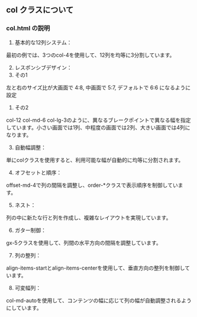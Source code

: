 ## col クラスについて

### col.html の説明
1. 基本的な12列システム：

最初の例では、3つのcol-4を使用して、12列を均等に3分割しています。

2. レスポンシブデザイン：
  0. その1

  左と右のサイズ比が大画面で 4:8, 中画面で 5:7, デフォルトで 6:6 になるように設定
  
  1. その2

  col-12 col-md-6 col-lg-3のように、異なるブレークポイントで異なる幅を指定しています。小さい画面では1列、中程度の画面では2列、大きい画面では4列になります。

3. 自動幅調整：

単にcolクラスを使用すると、利用可能な幅が自動的に均等に分割されます。

4. オフセットと順序：

offset-md-4で列の間隔を調整し、order-*クラスで表示順序を制御しています。

5. ネスト：

列の中に新たな行と列を作成し、複雑なレイアウトを実現しています。

6. ガター制御：

gx-5クラスを使用して、列間の水平方向の間隔を調整しています。

7. 列の整列：

align-items-startとalign-items-centerを使用して、垂直方向の整列を制御しています。

8. 可変幅列：

col-md-autoを使用して、コンテンツの幅に応じて列の幅が自動調整されるようにしています。